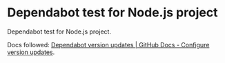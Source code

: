 # Dependabot test for Node.js project

Dependabot test for Node.js project.

Docs followed: <a href="https://docs.github.com/en/code-security/dependabot/dependabot-version-updates/configuring-dependabot-version-updates" target="_blank">Dependabot version updates | GitHub Docs - Configure version updates</a>.